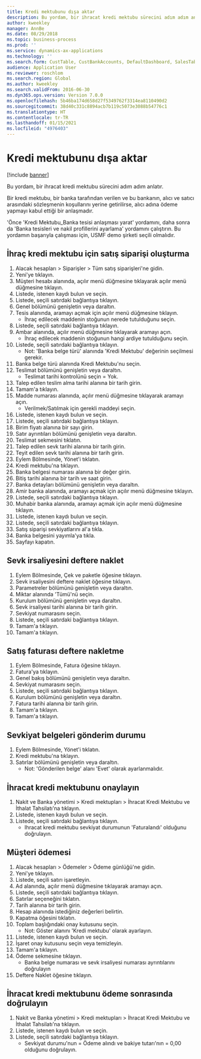 ```yaml
---
title: Kredi mektubunu dışa aktar
description: Bu yordam, bir ihracat kredi mektubu sürecini adım adım anlatır.
author: kweekley
manager: AnnBe
ms.date: 08/29/2018
ms.topic: business-process
ms.prod: ''
ms.service: dynamics-ax-applications
ms.technology: ''
ms.search.form: CustTable, CustBankAccounts, DefaultDashboard, SalesTableListPage, SalesCreateOrder, SalesTable, BankLCExport, SalesEditLines,  LedgerJournalTable, LedgerJournalTransCustPaym, CustOpenTrans
audience: Application User
ms.reviewer: roschlom
ms.search.region: Global
ms.author: kweekley
ms.search.validFrom: 2016-06-30
ms.dyn365.ops.version: Version 7.0.0
ms.openlocfilehash: 5b46ba174d658d27f5349762f3314ea8110490d2
ms.sourcegitcommit: 38d40c331c8894acb7b119c5073e3088b54776c1
ms.translationtype: HT
ms.contentlocale: tr-TR
ms.lasthandoff: 01/15/2021
ms.locfileid: "4976403"
---
```

# <a name="export-letter-of-credit"></a>Kredi mektubunu dışa aktar

[!include [banner](../../includes/banner.md)]

Bu yordam, bir ihracat kredi mektubu sürecini adım adım anlatır.

Bir kredi mektubu, bir banka tarafından verilen ve bu bankanın, alıcı ve satıcı arasındaki sözleşmenin koşullarını yerine getirilirse, alıcı adına ödeme yapmayı kabul ettiği bir anlaşmadır.



'Önce 'Kredi Mektubu_Banka tesisi anlaşması yarat' yordamını, daha sonra da 'Banka tesisleri ve nakil profillerini ayarlama' yordamını çalıştırın. Bu yordamın başarıyla çalışması için, USMF demo şirketi seçili olmalıdır.




## <a name="create-sales-order-for-export-letter-of-credit"></a>İhraç kredi mektubu için satış siparişi oluşturma
1. Alacak hesapları > Siparişler > Tüm satış siparişleri'ne gidin.
2. Yeni'ye tıklayın.
3. Müşteri hesabı alanında, açılır menü düğmesine tıklayarak açılır menü düğmesine tıklayın.
4. Listede, istenen kaydı bulun ve seçin.
5. Listede, seçili satırdaki bağlantıya tıklayın.
6. Genel bölümünü genişletin veya daraltın.
7. Tesis alanında, aramayı açmak için açılır menü düğmesine tıklayın.
    * İhraç edilecek maddenin stoğunun nerede tutulduğunu seçin.  
8. Listede, seçili satırdaki bağlantıya tıklayın.
9. Ambar alanında, açılır menü düğmesine tıklayarak aramayı açın.
    * İhraç edilecek maddenin stoğunun hangi ardiye tutulduğunu seçin.  
10. Listede, seçili satırdaki bağlantıya tıklayın.
    * Not: 'Banka belge türü' alanında 'Kredi Mektubu' değerinin seçilmesi gerekir.  
11. Banka belge türü alanında Kredi Mektubu'nu seçin.
12. Teslimat bölümünü genişletin veya daraltın.
    * Teslimat tarihi kontrolünü seçin = Yok.  
13. Talep edilen teslim alma tarihi alanına bir tarih girin.
14. Tamam'a tıklayın.
15. Madde numarası alanında, açılır menü düğmesine tıklayarak aramayı açın.
    * Verilmek/Satılmak için gerekli maddeyi seçin.  
16. Listede, istenen kaydı bulun ve seçin.
17. Listede, seçili satırdaki bağlantıya tıklayın.
18. Birim fiyatı alanına bir sayı girin.
19. Satır ayrıntıları bölümünü genişletin veya daraltın.
20. Teslimat sekmesini tıklatın.
21. Talep edilen sevk tarihi alanına bir tarih girin.
22. Teyit edilen sevk tarihi alanına bir tarih girin.
23. Eylem Bölmesinde, Yönet'i tıklatın.
24. Kredi mektubu'na tıklayın.
25. Banka belgesi numarası alanına bir değer girin.
26. Bitiş tarihi alanına bir tarih ve saat girin.
27. Banka detayları bölümünü genişletin veya daraltın.
28. Amir banka alanında, aramayı açmak için açılır menü düğmesine tıklayın.
29. Listede, seçili satırdaki bağlantıya tıklayın.
30. Muhabir banka alanında, aramayı açmak için açılır menü düğmesine tıklayın.
31. Listede, istenen kaydı bulun ve seçin.
32. Listede, seçili satırdaki bağlantıya tıklayın.
33. Satış siparişi sevkiyatlarını al'a tıkla.
34. Banka belgesini yayımla'ya tıkla.
35. Sayfayı kapatın.

## <a name="post-packing-slip"></a>Sevk irsaliyesini deftere naklet
1. Eylem Bölmesinde, Çek ve paketle öğesine tıklayın.
2. Sevk irsaliyesini deftere naklet öğesine tıklayın.
3. Parametreler bölümünü genişletin veya daraltın.
4. Miktar alanında 'Tümü'nü seçin.
5. Kurulum bölümünü genişletin veya daraltın.
6. Sevk irsaliyesi tarihi alanına bir tarih girin.
7. Sevkiyat numarasını seçin.
8. Listede, seçili satırdaki bağlantıya tıklayın.
9. Tamam'a tıklayın.
10. Tamam'a tıklayın.

## <a name="post-sales-invoice"></a>Satış faturası deftere nakletme
1. Eylem Bölmesinde, Fatura öğesine tıklayın.
2. Fatura'ya tıklayın.
3. Genel bakış bölümünü genişletin veya daraltın.
4. Sevkiyat numarasını seçin.
5. Listede, seçili satırdaki bağlantıya tıklayın.
6. Kurulum bölümünü genişletin veya daraltın.
7. Fatura tarihi alanına bir tarih girin.
8. Tamam'a tıklayın.
9. Tamam'a tıklayın.

## <a name="shipment-document-submitted-status"></a>Sevkiyat belgeleri gönderim durumu
1. Eylem Bölmesinde, Yönet'i tıklatın.
2. Kredi mektubu'na tıklayın.
3. Satırlar bölümünü genişletin veya daraltın.
    * Not: 'Gönderilen belge' alanı 'Evet' olarak ayarlanmalıdır.  

## <a name="verify-export-letter-of-credit"></a>İhracat kredi mektubunu onaylayın
1. Nakit ve Banka yönetimi > Kredi mektupları > İhracat Kredi Mektubu ve İthalat Tahsilatı'na tıklayın.
2. Listede, istenen kaydı bulun ve seçin.
3. Listede, seçili satırdaki bağlantıya tıklayın.
    * Ihracat kredi mektubu sevkiyat durumunun 'Faturalandı' olduğunu doğrulayın.  

## <a name="customer-payment"></a>Müşteri ödemesi
1. Alacak hesapları > Ödemeler > Ödeme günlüğü'ne gidin.
2. Yeni'ye tıklayın.
3. Listede, seçili satırı işaretleyin.
4. Ad alanında, açılır menü düğmesine tıklayarak aramayı açın.
5. Listede, seçili satırdaki bağlantıya tıklayın.
6. Satırlar seçeneğini tıklatın.
7. Tarih alanına bir tarih girin.
8. Hesap alanında istediğiniz değerleri belirtin.
9. Kapatma öğesini tıklatın.
10. Toplam başlığındaki onay kutusunu seçin.
    * Not: Göster alanını 'Kredi mektubu' olarak ayarlayın.  
11. Listede, istenen kaydı bulun ve seçin.
12. İşaret onay kutusunu seçin veya temizleyin.
13. Tamam'a tıklayın.
14. Ödeme sekmesine tıklayın.
    * Banka belge numarası ve sevk irsaliyesi numarası ayrıntılarını doğrulayın  
15. Deftere Naklet öğesine tıklayın.

## <a name="verify-export-letter-of-credit-after-payment"></a>İhracat kredi mektubunu ödeme sonrasında doğrulayın
1. Nakit ve Banka yönetimi > Kredi mektupları > İhracat Kredi Mektubu ve İthalat Tahsilatı'na tıklayın.
2. Listede, istenen kaydı bulun ve seçin.
3. Listede, seçili satırdaki bağlantıya tıklayın.
    * Sevkiyat durumu'nun = Ödeme alındı ve bakiye tutarı'nın = 0,00 olduğunu doğrulayın.  

